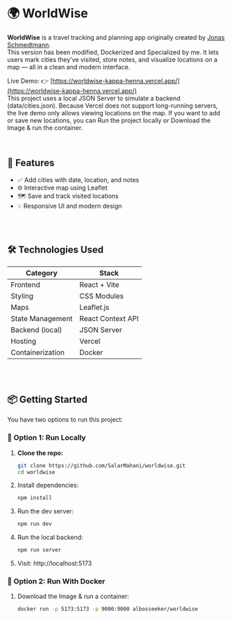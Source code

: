 # 🌍 WorldWise

**WorldWise** is a travel tracking and planning app originally created by [Jonas Schmedtmann](https://github.com/jonasschmedtmann).<br>
This version has been modified, Dockerized and Specialized by me.
It lets users mark cities they’ve visited, store notes, and visualize locations on a map — all in a clean and modern interface.

Live Demo: 👉 [https://worldwise-kappa-henna.vercel.app/](https://worldwise-kappa-henna.vercel.app/)<br>
This project uses a local JSON Server to simulate a backend (data/cities.json).
Because Vercel does not support long-running servers, the live demo only allows viewing locations on the map.
If you want to add or save new locations, you can Run the project locally or Download the Image & run the container.

<br>

## 🚀 Features

- ✅ Add cities with date, location, and notes
- 🌐 Interactive map using Leaflet
- 🗺 Save and track visited locations
- 💡 Responsive UI and modern design

<br><br>

## 🛠️ Technologies Used

| Category | Stack |
|---------|-------|
| Frontend | React + Vite |
| Styling |  CSS Modules |
| Maps | Leaflet.js |
| State Management | React Context API |
| Backend (local) | JSON Server |
| Hosting | Vercel |
| Containerization | Docker |

<br><br>

## 📦 Getting Started

You have two options to run this project:

### 🔧 Option 1: Run Locally 

1. **Clone the repo:**
   ```bash
   git clone https://github.com/SalarMahani/worldwise.git
   cd worldwise
   
2. Install dependencies:
   ```bash
   npm install
   
3. Run the dev server:
   ```bash
   npm run dev
   
4. Run the local backend:
   ```bash
   npm run server
   
5. Visit: http://localhost:5173


### 🔧 Option 2: Run With Docker

1. Download the Image & run a container:
   ```bash
   docker run -p 5173:5173 -p 9000:9000 albosseeker/worldwise


